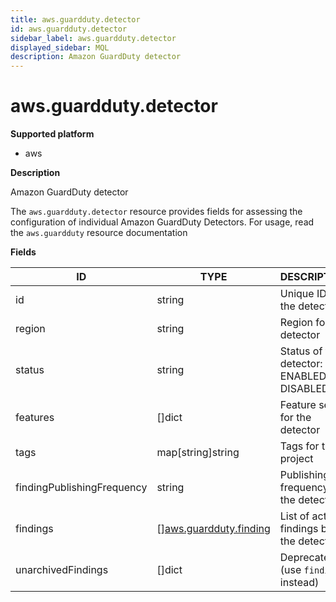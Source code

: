 ```yaml
---
title: aws.guardduty.detector
id: aws.guardduty.detector
sidebar_label: aws.guardduty.detector
displayed_sidebar: MQL
description: Amazon GuardDuty detector
---
```


# aws.guardduty.detector

**Supported platform**

- aws

**Description**

Amazon GuardDuty detector

The `aws.guardduty.detector` resource provides fields for assessing the configuration of individual Amazon GuardDuty Detectors. For usage, read the `aws.guardduty` resource documentation

**Fields**

| ID                         | TYPE                                                        | DESCRIPTION                                 |
| -------------------------- | ----------------------------------------------------------- | ------------------------------------------- |
| id                         | string                                                      | Unique ID for the detector                  |
| region                     | string                                                      | Region for the detector                     |
| status                     | string                                                      | Status of the detector: ENABLED or DISABLED |
| features                   | &#91;&#93;dict                                              | Feature set for the detector                |
| tags                       | map[string]string                                           | Tags for the project                        |
| findingPublishingFrequency | string                                                      | Publishing frequency for the detector       |
| findings                   | &#91;&#93;[aws.guardduty.finding](aws.guardduty.finding.md) | List of active findings by the detector     |
| unarchivedFindings         | &#91;&#93;dict                                              | Deprecated (use `findings` instead)         |
